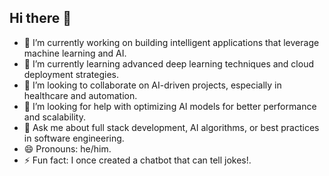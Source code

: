 ## Hi there 👋


- 🔭 I’m currently working on building intelligent applications that leverage machine learning and AI.
- 🌱 I’m currently learning advanced deep learning techniques and cloud deployment strategies.
- 👯 I’m looking to collaborate on AI-driven projects, especially in healthcare and automation.
- 🤔 I’m looking for help with optimizing AI models for better performance and scalability.
- 💬 Ask me about full stack development, AI algorithms, or best practices in software engineering.
- 😄 Pronouns: he/him.
- ⚡ Fun fact: I once created a chatbot that can tell jokes!.
